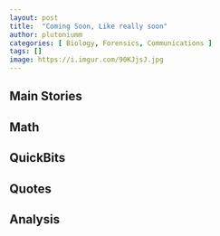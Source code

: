 ```yaml
---
layout: post
title:  "Coming Soon, Like really soon"
author: plutoniumm
categories: [ Biology, Forensics, Communications ]
tags: []
image: https://i.imgur.com/90KJjsJ.jpg
---
```


## Main Stories

## Math

## QuickBits

## Quotes

## Analysis